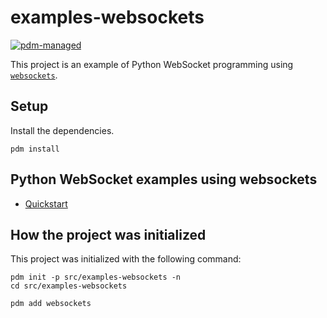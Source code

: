 # examples-websockets

[![pdm-managed](https://img.shields.io/badge/pdm-managed-blueviolet)](https://pdm.fming.dev)


This project is an example of Python WebSocket programming using [`websockets`](https://websockets.readthedocs.io/en/stable/index.html).

## Setup

Install the dependencies.

```shell
pdm install
```

## Python WebSocket examples using websockets

- [Quickstart](./scripts/quickstart/README.md)


## How the project was initialized

This project was initialized with the following command:

```shell
pdm init -p src/examples-websockets -n
cd src/examples-websockets

pdm add websockets
```
